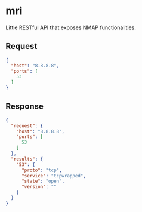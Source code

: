 # mri

Little RESTful API that exposes NMAP functionalities.

## Request

```json
{
  "host": "8.8.8.8",
  "ports": [
    53
  ]
}
```

## Response

```json
{
  "request": {
    "host": "8.8.8.8",
    "ports": [
      53
    ]
  },
  "results": {
    "53": {
      "proto": "tcp",
      "service": "tcpwrapped",
      "state": "open",
      "version": ""
    }
  }
}
```